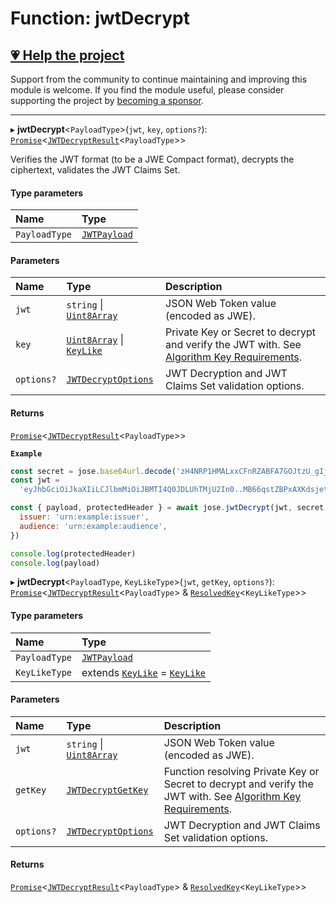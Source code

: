# Function: jwtDecrypt

## [💗 Help the project](https://github.com/sponsors/panva)

Support from the community to continue maintaining and improving this module is welcome. If you find the module useful, please consider supporting the project by [becoming a sponsor](https://github.com/sponsors/panva).

---

▸ **jwtDecrypt**<`PayloadType`\>(`jwt`, `key`, `options?`): [`Promise`]( https://developer.mozilla.org/en-US/docs/Web/JavaScript/Reference/Global_Objects/Promise )<[`JWTDecryptResult`](../interfaces/types.JWTDecryptResult.md)<`PayloadType`\>\>

Verifies the JWT format (to be a JWE Compact format), decrypts the ciphertext, validates the JWT
Claims Set.

#### Type parameters

| Name | Type |
| :------ | :------ |
| `PayloadType` | [`JWTPayload`](../interfaces/types.JWTPayload.md) |

#### Parameters

| Name | Type | Description |
| :------ | :------ | :------ |
| `jwt` | `string` \| [`Uint8Array`]( https://developer.mozilla.org/en-US/docs/Web/JavaScript/Reference/Global_Objects/Uint8Array ) | JSON Web Token value (encoded as JWE). |
| `key` | [`Uint8Array`]( https://developer.mozilla.org/en-US/docs/Web/JavaScript/Reference/Global_Objects/Uint8Array ) \| [`KeyLike`](../types/types.KeyLike.md) | Private Key or Secret to decrypt and verify the JWT with. See [Algorithm Key Requirements](https://github.com/panva/jose/issues/210#jwe-alg). |
| `options?` | [`JWTDecryptOptions`](../interfaces/jwt_decrypt.JWTDecryptOptions.md) | JWT Decryption and JWT Claims Set validation options. |

#### Returns

[`Promise`]( https://developer.mozilla.org/en-US/docs/Web/JavaScript/Reference/Global_Objects/Promise )<[`JWTDecryptResult`](../interfaces/types.JWTDecryptResult.md)<`PayloadType`\>\>

**`Example`**

```js
const secret = jose.base64url.decode('zH4NRP1HMALxxCFnRZABFA7GOJtzU_gIj02alfL1lvI')
const jwt =
  'eyJhbGciOiJkaXIiLCJlbmMiOiJBMTI4Q0JDLUhTMjU2In0..MB66qstZBPxAXKdsjet_lA.WHbtJTl4taHp7otOHLq3hBvv0yNPsPEKHYInmCPdDDeyV1kU-f-tGEiU4FxlSqkqAT2hVs8_wMNiQFAzPU1PUgIqWCPsBrPP3TtxYsrtwagpn4SvCsUsx0Mhw9ZhliAO8CLmCBQkqr_T9AcYsz5uZw.7nX9m7BGUu_u1p1qFHzyIg'

const { payload, protectedHeader } = await jose.jwtDecrypt(jwt, secret, {
  issuer: 'urn:example:issuer',
  audience: 'urn:example:audience',
})

console.log(protectedHeader)
console.log(payload)
```

▸ **jwtDecrypt**<`PayloadType`, `KeyLikeType`\>(`jwt`, `getKey`, `options?`): [`Promise`]( https://developer.mozilla.org/en-US/docs/Web/JavaScript/Reference/Global_Objects/Promise )<[`JWTDecryptResult`](../interfaces/types.JWTDecryptResult.md)<`PayloadType`\> & [`ResolvedKey`](../interfaces/types.ResolvedKey.md)<`KeyLikeType`\>\>

#### Type parameters

| Name | Type |
| :------ | :------ |
| `PayloadType` | [`JWTPayload`](../interfaces/types.JWTPayload.md) |
| `KeyLikeType` | extends [`KeyLike`](../types/types.KeyLike.md) = [`KeyLike`](../types/types.KeyLike.md) |

#### Parameters

| Name | Type | Description |
| :------ | :------ | :------ |
| `jwt` | `string` \| [`Uint8Array`]( https://developer.mozilla.org/en-US/docs/Web/JavaScript/Reference/Global_Objects/Uint8Array ) | JSON Web Token value (encoded as JWE). |
| `getKey` | [`JWTDecryptGetKey`](../interfaces/jwt_decrypt.JWTDecryptGetKey.md) | Function resolving Private Key or Secret to decrypt and verify the JWT with. See [Algorithm Key Requirements](https://github.com/panva/jose/issues/210#jwe-alg). |
| `options?` | [`JWTDecryptOptions`](../interfaces/jwt_decrypt.JWTDecryptOptions.md) | JWT Decryption and JWT Claims Set validation options. |

#### Returns

[`Promise`]( https://developer.mozilla.org/en-US/docs/Web/JavaScript/Reference/Global_Objects/Promise )<[`JWTDecryptResult`](../interfaces/types.JWTDecryptResult.md)<`PayloadType`\> & [`ResolvedKey`](../interfaces/types.ResolvedKey.md)<`KeyLikeType`\>\>

